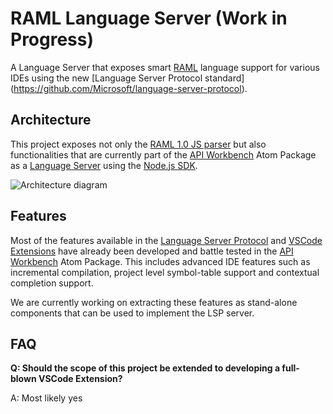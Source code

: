 # RAML Language Server (Work in Progress)

A Language Server that exposes smart [RAML](http://raml.org/) language support for various IDEs
using the new [Language Server Protocol standard] (https://github.com/Microsoft/language-server-protocol).

## Architecture

This project exposes not only the [RAML 1.0 JS parser](https://github.com/raml-org/raml-js-parser-2) but also functionalities that are currently part of the [API Workbench](http://apiworkbench.com/) Atom Package
as a [Language Server](https://github.com/Microsoft/language-server-protocol) using the [Node.js SDK](https://github.com/Microsoft/vscode-languageserver-node).

![Architecture diagram](https://github.com/raml-org/raml-language-server/blob/master/images/arch.png)

## Features

Most of the features available in the [Language Server Protocol](https://github.com/Microsoft/language-server-protocol) and [VSCode Extensions](https://code.visualstudio.com/docs/extensions/overview) have already been developed and battle tested in the [API Workbench](http://apiworkbench.com/) Atom Package. This includes advanced IDE features such as incremental compilation, project level symbol-table support and contextual completion support.

We are currently working on extracting these features as stand-alone components that can be used to implement the LSP server.

## FAQ

**Q: Should the scope of this project be extended to developing a full-blown VSCode Extension?**

A: Most likely yes
